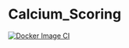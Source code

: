 ﻿# Calcium_Scoring
[![Docker Image CI](https://github.com/OmarSamehSaid/Calcium-Scoring/actions/workflows/docker-image.yml/badge.svg)](https://github.com/OmarSamehSaid/Calcium-Scoring/actions/workflows/docker-image.yml)

